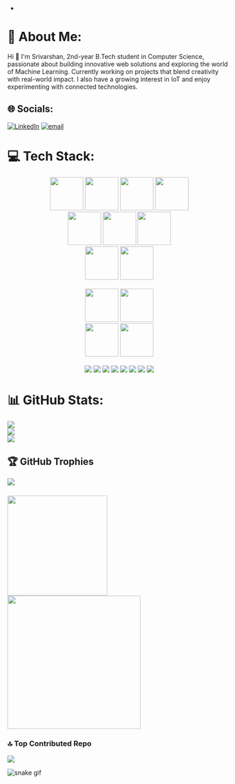 
- <div align="center">
<p align="center" >
  
</p>

# 💫 About Me:
  Hi 👋 I'm Srivarshan, 2nd-year B.Tech student in Computer Science, passionate about building innovative web solutions and exploring the world of Machine Learning. Currently working on projects that blend creativity with real-world impact. I also have a growing interest in IoT and enjoy experimenting with connected technologies.

## 🌐 Socials:
[![LinkedIn](https://img.shields.io/badge/LinkedIn-%230077B5.svg?logo=linkedin&logoColor=white)](www.linkedin.com/in/srivarshan-s-2a4642341/) 
[![email](https://img.shields.io/badge/Email-D14836?logo=gmail&logoColor=white)](mailto:ssvarshan30@gmail.com) 

# 💻 Tech Stack:
<div align="center">

  <!-- GIF Icons Row 1 -->
  <img src="https://media4.giphy.com/media/ln7z2eWriiQAllfVcn/giphy.gif" height="75"/>
  <img src="https://media4.giphy.com/media/eNAsjO55tPbgaor7ma/giphy.gif" height="75"/>
  <img src="https://user-images.githubusercontent.com/74038190/212257460-738ff738-247f-4445-a718-cdd0ca76e2db.gif" height="75"/>
  <img src="https://colaninfotech.com/wp-content/uploads/2021/09/expressjs.gif" height="75"/>
  <br/>
  <img src="https://media2.giphy.com/media/XAxylRMCdpbEWUAvr8/giphy.gif" height="75"/>
  <img src="https://media3.giphy.com/media/fsEaZldNC8A1PJ3mwp/giphy.gif" height="75"/>
  <img src="https://user-images.githubusercontent.com/74038190/212280805-9bcb336b-8c55-46a8-abf8-ff286ab55472.gif" height="75"/>
  <br/>
  <img src="https://user-images.githubusercontent.com/74038190/212257468-1e9a91f1-b626-4baa-b15d-5c385dfa7ed2.gif" height="75"/>
  <img src="https://user-images.githubusercontent.com/74038190/212281775-b468df30-4edc-4bf8-a4ee-f52e1aaddc86.gif" height="75"/>
  <br/><br/>

  <!-- GIF Icons Row 2 -->
  <img src="https://media2.giphy.com/media/tAjb5pyCEBhEb8jWxC/giphy.gif" height="75"/>
  <img src="https://media1.giphy.com/media/C8Tij3iox3coBSqVWE/giphy.gif" height="75"/>
  <br/>
  <img src="https://media1.giphy.com/media/LMt9638dO8dftAjtco/giphy.gif" height="75"/>
  <img src="https://media3.giphy.com/media/hO8uTzEOefFh3Yv5gm/giphy.gif" height="75"/>

</div>

<br/>

<div align="center">

  <!-- Tech Stack Badges -->
  <img src="https://img.shields.io/badge/Render-%46E3B7.svg?style=flat&logo=render&logoColor=white"/>
  <img src="https://img.shields.io/badge/ejs-%23B4CA65.svg?style=flat&logo=ejs&logoColor=black"/>
  <img src="https://img.shields.io/badge/JWT-black?style=flat&logo=JSON%20web%20tokens"/>
  <img src="https://img.shields.io/badge/NODEMON-%23323330.svg?style=flat&logo=nodemon&logoColor=%BBDEAD"/>
  <img src="https://img.shields.io/badge/Next-black?style=flat&logo=next.js&logoColor=white"/>
  <img src="https://img.shields.io/badge/NPM-%23CB3837.svg?style=flat&logo=npm&logoColor=white"/>
  <img src="https://img.shields.io/badge/Socket.io-black?style=flat&logo=socket.io&badgeColor=010101"/>
  <img src="https://img.shields.io/badge/vite-%23646CFF.svg?style=flat&logo=vite&logoColor=white"/>

</div>


# 📊 GitHub Stats:
<img src="https://github-readme-stats.vercel.app/api?username=Varshan30&theme=dark&hide_border=false&include_all_commits=false&count_private=false" /><br/>
<img src="https://nirzak-streak-stats.vercel.app/?user=Varshan30&theme=dark&hide_border=false" /><br/>
<img src="https://github-readme-stats.vercel.app/api/top-langs/?username=Varshan30&theme=dark&hide_border=false&include_all_commits=false&count_private=false&layout=compact" />

## 🏆 GitHub Trophies
<img src="https://github-profile-trophy.vercel.app/?username=Varshan30&theme=radical&no-frame=false&no-bg=true&margin-w=4" />

### 
<img src="https://quotes-github-readme.vercel.app/api?type=horizontal&theme=radical" height=225 />
<img src="https://user-images.githubusercontent.com/74038190/212749695-a6817c5a-a794-462b-afca-1b5ce7dd5e63.gif" atl="gif" height=300>

### 🔝 Top Contributed Repo
<img src="https://github-contributor-stats.vercel.app/api?username=Varshan30&limit=5&theme=radical&combine_all_yearly_contributions=true" />

![snake gif](https://github.com/rshd123/rshd123/blob/output/github-snake-dark.svg)

<!-- Proudly created with GPRM ( https://gprm.itsvg.in ) -->

</div>


  

<!---
Varshan30/Varshan30 is a ✨ special ✨ repository because its `README.md` (this file) appears on your GitHub profile.
You can click the Preview link to take a look at your changes.
--->
